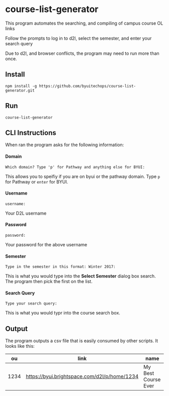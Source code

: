 # course-list-generator

This program automates the searching, and compiling of campus course OL links

Follow the prompts to log in to d2l, select the semester, and enter your search query

Due to d2l, and browser conflicts, the program may need to run more than once.

## Install
```
npm install -g https://github.com/byuitechops/course-list-generator.git
``` 
## Run
```
course-list-generator
```
## CLI Instructions
When ran the program asks for the following information:

#### Domain
```
Which domain? Type 'p' for Pathway and anything else for BYUI:
```
This allows you to speifiy if you are on byui or the pathway domain. Type `p` for Pathway or `enter` for BYUI.

#### Username
```
username:
```
Your D2L username

#### Password
```
password:
```
Your password for the above username

#### Semester
```
Type in the semester in this format: Winter 2017:
```
This is what you would type into the **Select Semester** dialog box search. The program then pick the first on the list.

#### Search Query
```
Type your search query:
```
This is what you would typr into the course search box.

## Output
The program outputs a csv file that is easily consumed by other scripts. It looks like this:

| ou   | link                                         | name                |
|------|----------------------------------------------|---------------------|
| 1234 | https://byui.brightspace.com/d2l/p/home/1234 | My Best Course Ever |
